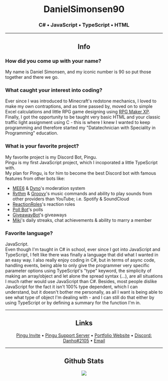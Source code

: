 <div id="DanielSimonsen90-github-content" align="center">

# DanielSimonsen90
### C# • JavaScript • TypeScript • HTML 

***

## Info
<div class="qna-answer" align="left">

### How did you come up with your name?
My name is Daniel Simonsen, and my iconic number is 90 so put those together and there we go.

### What caught your interest into coding?
Ever since I was introduced to Minecraft's redstone mechanics, I loved to make my own contraptions, and as time passed by, moved on to simple Excel calculations and little RPG game designing using [RPG Maker XP](https://www.rpgmakerweb.com/products/rpg-maker-xp). <br />
Finally, I got the opportunity to be taught very basic HTML and your classic traffic light assignment using C - this is where I knew I wanted to keep programming and therefore started my "Datatechnician with Speciality in Programming" education.

### What is your favorite project?
My favorite project is my Discord Bot, Pingu. <br />
Pingu is my first JavaScript project, which I incoporated a little TypeScript with. <br />
My plan for Pingu, is for him to become the best Discord bot with famous features from other bots like:
* [MEE6](https://mee6.xyz/dashboard) & [Dyno](https://dyno.gg/account)'s moderation system
* [Rythm](https://rythm.fm/) & [Groovy](https://groovy.bot/)'s music commands and ability to play sounds from other providers than YouTube; i.e. Spotify & SoundCloud
* [ReactionRoles](https://top.gg/bot/550613223733329920)'s reaction roles
* [Poll Bot](https://top.gg/bot/pollbot)'s polls
* [GiveawayBot](https://giveawaybot.party/)'s giveaways
* [Miki](https://top.gg/bot/miki)'s daily streaks, chat achievements & ability to marry a member

### Favorite language?
JavaScript. <br />
Even though I'm taught in C# in school, ever since I got into JavaScript and TypeScript, I felt like there was finally a language that did what I wanted in an easy way.
I also really enjoy coding in C#, but in terms of async code, handling events, being able to only give the programmer very specific parameter options using TypeScript's "type" keyword, the simplicity of making an array/object and let alone the spread syntax (...), are all situations I much rather would use JavaScript than C#.
Besides, most people dislike JavaScript for the fact it isn't 100% type dependent, which I can understand, but it doesn't bother me personally, as all I want is being able to see what type of object I'm dealing with - and I can still do that either by using TypeScript or by defining a summary for the function I'm in.

</div>

***

## Links
<div name="DanielSimonsen90-links">
    <a href="https://discord.com/api/oauth2/authorize?client_id=562176550674366464&permissions=8&scope=applications.commands%20bot">Pingu Invite</a> • 
    <a href="https://discord.gg/gbxRV4Ekvh">Pingu Support Server</a> • 
    <a href="https://danhosaurportfolio.azurewebsites.net/">Portfolio Website</a> • 
    <a href="https://discord.com/channels/@me/245572699894710272">Discord: Danho#2105</a> • 
    <a href="mailto:danielsimonsen90@gmail.com">Email</a>
</div>

***

## Github Stats
<p>
  <img id="danielSimonsen90Activity" align="center" src="https://github-readme-stats.vercel.app/api?username=danielsimonsen90&show_icons=true&count_private=true&hide_border=true&icon_color=E0E0E0&bg_color=121821&title_color=FF5132&text_color=C1C1C1"/>
</p>

</div>